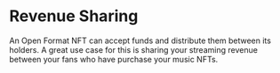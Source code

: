 # Revenue Sharing

An Open Format NFT can accept funds and distribute them between its holders. A great use case for this is sharing your streaming revenue between your fans who have purchase your music NFTs.

